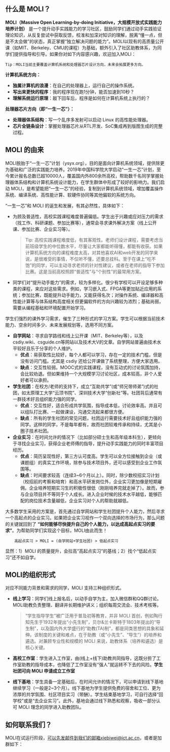 ## **什么是 MOLI？**

**MOLI（Massive Open Learning-by-doing Initiative，大规模开放式实践能力培养计划）** 是一个提升动手实践能力的学习社区，鼓励同学们通过动手实践验证理论知识，从反复尝试中获取反馈，校准和加深对知识的理解，脱离“懂一点，但是不太会做”的状态，真正掌握“独立解决问题的能力”。MOLI以现有的高质量公开课（如MIT、Berkeley、CMU的课程）为基础，额外引入了社区助教体系，为同学们提供指导和引导。如果你对如下内容感兴趣，欢迎加入MOLI：

    Tip：MOLI当前主要覆盖计算机系统和处理器芯片设计方向，未来会拓展更多方向。

**计算机系统方向：** 

* **独属计算机的浪漫**：在自己的处理器上，运行自己的操作系统。
* **写出来更快的程序**：我的程序现在跑1分钟，能否加速到10秒？
* **理解系统运行原理**：敲下回车后，程序是如何在计算机系统上执行的？

**处理器芯片方向（即“一生一芯”）：**

* **处理器体系结构**：写一个乱序多发射可以启动 Linux 的高性能处理器。
* **芯片全链条设计**：掌握处理器芯片从RTL开发、SoC集成再到版图生成的完整过程。

## **MOLI 的由来**

MOLI脱胎于“一生一芯”计划（ysyx.org），目的是面向计算机系统领域，提供除更为基础和广泛的实践能力培养。2019年中国科学院大学启动“一生一芯”计划，至今累计报名总数已超10000人，覆盖国内外800余所高校，帮助数千名同学掌握处理器体系结构和计算机系统设计能力，在学生群体中形成了较好的影响力。我们启动 MOLI，是希望能把“一生一芯”的经验，复制到计算机系统领域，增加覆盖操作系统、编译系统、高性能计算、软硬件协同等其他偏软的系统方向。

“一生一芯”和 MOLI 的诞生和发展，有其必然性，具体如下：

* 为顾及普适性，高校实践课程难度普遍偏低。学生出于兴趣或应对压力的需求（找工作、科研课题、参加比赛等），通常会寻求课外解决方案（线上公开课、参加比赛、企业实习等）。
    
    > Tip: 高校实践课程难度低，有其客观性。老师们设计课程，需要考虑当前班级学生的中位数水平，尽量让大家都能听得懂，都能有收获。如果计算机系统方向的课程难度太高，对其他喜欢AI和web开发的同学来说，是很难受的事情，不仅听不懂，还要总挂科。至于在课上“吃不饱”的同学，可以主动寻求老师的针对性建议，或者在老师的指导下参加比赛。这是当前高校照顾“普适性”与“个别性”的最常用方案。
  
* 同学们对“提升动手能力”的需求，较为多样化。很少有学校可以开设足够多种类的课程，来应对这些需求。例如，学习嵌入式、FPGA等更加贴近应用的系统；参加比赛，既能提升动手能力，又能获得名次；对操作系统、编译器和高性能计算等与体系结构高度相关但更偏软件的方向兴趣较为浓烈；基础尚弱，需要从编程基础和环境配置开始学习。

学生们强烈的课外学习需求，催生了三种形式的学习方案。学生可以根据当前技术能力、空余时间多少、未来发展规划等，选用不同方案。

* **自学网站**：寻求自学路线和线上公开课（MIT、Berkeley等），以及csdiy.wiki、csguide.cn等网站以及技术大V的文章。自学网站普遍由技术水平较好且乐于分享的个人维护。
    * **优点**：易获取性比较好，每个人都可以学习，存在一定的技术门槛，但是没有访问门槛。尤其是 csdiy 还给公开课做了系统整理，方便大家选用。
    * **缺点**：交互性较弱。MOOC式的实践课程，没有互动式的讨论氛围加持，会比较劝退。但如果维持一个大规模学习讨论社区，成本较高，非个人爱好者可以承担。
* **学生社团**：在校方/老师的支持下，成立“互助共学”(或“师兄带师弟”)式的社团，如太原理工大学“云顶书院”、深圳技术大学“创新社”等。社团背后通常有一群技术好且组织能力强的同学。
    * **优点**：交互性好，适合形成共学氛围，指导成本低，讨论效率高。并且可以组队打比赛、一起做课设，沟通交流起来都很方便。
    * **缺点**：所有的学生社团的常见问题，社团运行需要技术好且组织能力强的同学。这样的同学，不是每年都有，故而社团较难传承和持续，尤其是小圈子技术社团。
* **企业实习**：在时间允许的情况下（比如部分硕士生和高年级本科生），更倾向于寻找企业实习，获得企业老师傅的指导，提升动手实践能力的同时丰富项目经历。
    * **优点**：简历呈现性好，第三方认可度高。学生可以全方位接触到企业（或课题组）的真实工作环境，除参与技术项目外，还可以感受到企业工作氛围等。
    * **缺点**：时间要求较高（连续3~6个月以上）。同时，除少数校招实习计划（校招前的考察和培育）和高水平研发岗位外，企业实习更加像是短期雇佣。企业培养短期实习生的积极性很低（刚刚培养完就走掉了）。故而，参与企业项目并不等同于个人成长。进入企业时候的技术水平越低，能够匹配的岗位技术含量越低，企业实习对个人的帮助就越低。
 
大多数学生采用的方案是，首先通过自学网站和学生社团提升个人能力，然后寻求一个高起点的企业实习。如果把企业实习视作一个双向选择的市场行为，那么问题的关键就回到了 **“如何能够尽快提升自己的个人能力，以达成高起点实习的要求”**。为帮助同学们实现这个目标，MOLI由此而生！

        高起点实习 > MOLI = (自学网站+学生社团) > 低起点实习

显然：1）MOLI 的质量提升，会拉高“高起点实习”的基线；2）找个“低起点实习”还不如自学。

## **MOLI的组织形式**

对应不同能力背景和需求的同学，MOLI 支持三种组织形式。

* **线上学习**：同学们线上报名后，以动手自学为主，加入微信群和QQ群讨论。MOLI助教负责整理、翻译并长期维护讲义；组织每周交流会、技术考核等。

    > “学生指导学生”被广泛用于普及初等教育，并非 MOLI 首创，例如陶行知先生于1932年提出“小先生制”，贝尔&兰卡斯特于1803年提出的“导生制”，以及国内外大学盛行的“助教(TA)制”，都是同类思想的具象和延伸。该制度的关键和难点，在于助教（或“小先生”、“导生”）的培养和遴选。对兼顾专业性和规模的 MOLI 来说，助教体系（培养和遴选）是核心关键。

* **高校工作室**：学生进入工作室，由(线上+线下)助教共同指导，这既分担了工作室助教的指导成本，也降低了工作室没有“强人”就运转不下去的风险。**学生社团可向 MOLI 申请成立工作室**
  
* **线下基地**：学生具备一定基础后，在时间允许的情况下，可以申请到线下基地继续学习（一般是2~3个月）。线下基地为学生提供免费的宿舍和工位、更为浓厚的共学氛围、社区项目实习（带酬）。学生结束基地学习，可自行选择“回学校”或是“去企业实习”。此外，基地会通过线下熟悉和观察，吸收一部分认可 MOLI 理念的同学进入助教团队。

## 如何联系我们？

MOLI在试运行阶段，可以先发邮件到我们的邮箱xiebiwei@ict.ac.cn，或者是加群如下：









<!--例如，我从书上学习到了操作系统里“系统调用（system call）”的概念，知道它是操作系统提供给用户程序调用系统资源的接口，那么，我能否自己实现一个简单的系统调用，来验证我的理解是否正确；我知道了Linux驱动的基本原理，我能否写一个驱动，或者是修改一个驱动，使其按照我的

同时，MOLI鼓励同学们在动手实践的过程中，逐步掌握“独立解决问题的能力”，因为掌握能力要比掌握知识更重要。我们不知道自己未来要面临什么样的实际问题，故而我们需要具备面对新问题可以给出解决方案的能力，比如快速上手一门新的编程语言、掌握一个新算法；快速定位系统的性能瓶颈，找到优化方法等等。“动手实践”和“独立解决问题”两个思想，贯穿了整个 MOLI 的所有角落，这种理念无关乎具体项目

在命名上，MOLI 参考了 MOOC（Massive Open Learning-by-doing Initiative）。相比MOOC，MOLI更加强调动手训练，主张“Learning-by-doing”，并为此引入了助教的机制。


在运营“一生一芯”（ysyx.org）的过程中，我们发现，国内有很多同学对计算机系统和处理器芯片非常感兴趣，并且对零基础起步的长期学习路线有较高需求。例如，我今年大一，对操作系统和处理器芯片感兴趣，应当如何学习；我想做一个计算机系统，本科期间搞定“系统三大件”（处理器、操作系统、编译器），应当如何学习；我对“当我敲下回车的时候，计算机发生了什么”很有兴趣；尤其是对操作系统、编译器、高性能计算。

通常情况下，相比看视频或者看书学习理论课，实践课需要更多动手，并且遇到的问题更加具备多样性和差异化。例如，即使是学习同一套讲义实现一个处理器和操作系统，因采用不同的设计思路和优化方法等，每个同学遇到的问题总归是不一样的。

，这使得。填空式的实践课对能力提升有限，
互助共学，并为此引入了助教的机制。在学习内容方面，MOLI当前主要

我们期望可以支持更多的同学通过 MOLI 提升动手实践能力，然后再邀请一部分有兴趣有热情的同学，加入助教团队，帮助到更多的同学。

## Commands

* `mkdocs new [dir-name]` - Create a new project.
* `mkdocs serve` - Start the live-reloading docs server.
* `mkdocs build` - Build the documentation site.
* `mkdocs -h` - Print help message and exit.

Just a test

Just a test 22222

## Test

    我先尝试一下 markdown 的语法，这里的底纹颜色

## Project layout

    mkdocs.yml    # The configuration file.
    docs/
        index.md  # The documentation homepage.
        ...       # Other markdown pages, images and other files.

-->